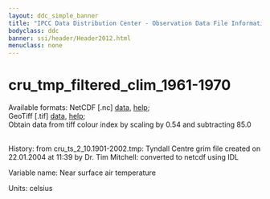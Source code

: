 ```yaml
---
layout: ddc_simple_banner
title: "IPCC Data Distribution Center - Observation Data File Information"
bodyclass: ddc
banner: ssi/header/Header2012.html
menuclass: none
---
```


<h1> cru_tmp_filtered_clim_1961-1970 </h1>



Available formats: NetCDF [.nc]
      <a href="http://apps.ipcc-data.org/cgi-bin/downl/cru10_nc/cru_tmp_filtered_clim_1961-1970.nc">data</a>,
      <a href="/help/formats.html#netcdf">help</a>; <br/>
      GeoTiff [.tif]
      <a href="http://apps.ipcc-data.org/cgi-bin/downl/cru10_zip/cru_tmp_filtered_clim_1961-1970.zip">data</a>,
      <a href="/help/formats.html#geotif">help</a>;<br/>
      Obtain data from tiff colour index by scaling by 0.54 and subtracting 85.0<br/>
       <br/>



History: from cru_ts_2_10.1901-2002.tmp: Tyndall Centre grim file created on 22.01.2004 at 11:39 by Dr. Tim Mitchell: converted to netcdf using IDL <br/>



Variable name: Near surface air temperature <br/>



Units: celsius <br/>




